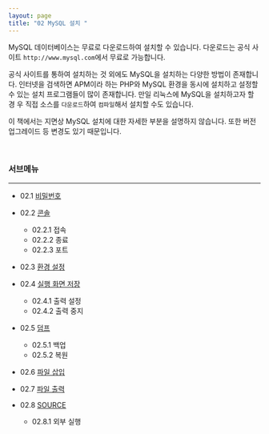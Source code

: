 ```yaml
---
layout: page
title: "02 MySQL 설치 "
--- 
```

MySQL 데이터베이스는 무료로 다운로드하여 설치할 수 있습니다. 
다운로드는 공식 사 이트 `http://www.mysql.com`에서 무료로 가능합니다.  

공식 사이트를 통하여 설치하는 것 외에도 MySQL을 설치하는 다양한 방법이 존재합니다. 
인터넷을 검색하면 APM이라 하는 PHP와 MySQL 환경을 동시에 설치하고 설정할 수 있는 설치 프로그램들이 많이 존재합니다. 
만일 리눅스에 MySQL을 설치하고자 할 경 우 직접 소스를 `다운로드`하여 `컴파일`해서 설치할 수도 있습니다.  

이 책에서는 지면상 MySQL 설치에 대한 자세한 부분을 설명하지 않습니다. 
또한 버전 업그레이드 등 변경도 있기 때문입니다.  

<br>

### 서브메뉴
---
+ 02.1 [비밀번호](02.1)

+ 02.2 [콘솔](02.2)
    * 02.2.1 접속
    * 02.2.2 종료
    * 02.2.3 포트 

+ 02.3 [환경 설정](02.3) 

+ 02.4 [실행 화면 저장](02.4)
    * 02.4.1 출력 설정
    * 02.4.2 출력 중지

+ 02.5 [덤프](02.5) 
    * 02.5.1 백업 
    * 02.5.2 복원

+ 02.6 [파일 삽입](02.6)

+ 02.7 [파일 출력](02.7)

+ 02.8 [SOURCE](02.8) 
    * 02.8.1 외부 실행